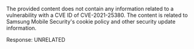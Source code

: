 The provided content does not contain any information related to a vulnerability with a CVE ID of CVE-2021-25380. The content is related to Samsung Mobile Security's cookie policy and other security update information. 

Response: UNRELATED